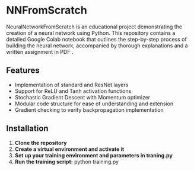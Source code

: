 # NNFromScratch
NeuralNetworkFromScratch is an educational project demonstrating the creation of a neural network using Python. This repository contains a detailed Google Colab notebook that outlines the step-by-step process of building the neural network, accompanied by thorough explanations and a written assignment in PDF .

## Features

- Implementation of standard and ResNet layers
- Support for ReLU and Tanh activation functions
- Stochastic Gradient Descent with Momentum optimizer
- Modular code structure for ease of understanding and extension
- Gradient checking to verify backpropagation implementation

## Installation

1. **Clone the repository**
2. **Create a virtual environment and activate it**
3. **Set up your training environment and parameters in traning.py**
4. **Run the training script:** python training.py
